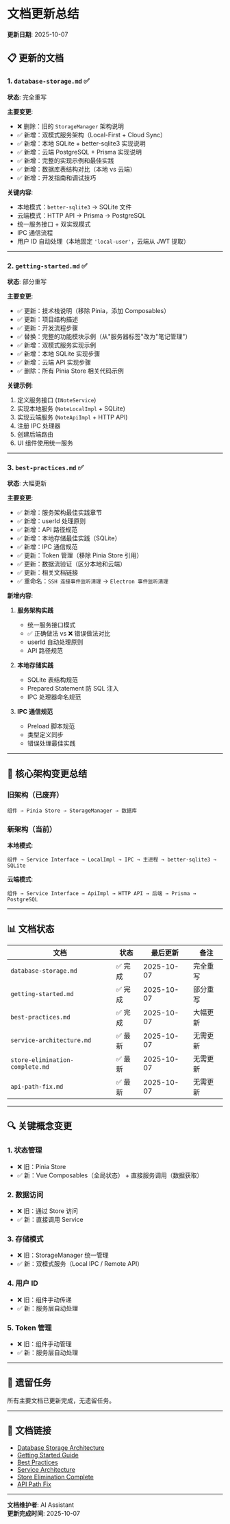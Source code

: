 # 文档更新总结

**更新日期**: 2025-10-07

## 📋 更新的文档

### 1. `database-storage.md` ✅ 
**状态**: 完全重写

**主要变更**:
- ❌ 删除：旧的 `StorageManager` 架构说明
- ✅ 新增：双模式服务架构（Local-First + Cloud Sync）
- ✅ 新增：本地 SQLite + better-sqlite3 实现说明
- ✅ 新增：云端 PostgreSQL + Prisma 实现说明
- ✅ 新增：完整的实现示例和最佳实践
- ✅ 新增：数据库表结构对比（本地 vs 云端）
- ✅ 新增：开发指南和调试技巧

**关键内容**:
- 本地模式：`better-sqlite3` → SQLite 文件
- 云端模式：HTTP API → Prisma → PostgreSQL
- 统一服务接口 + 双实现模式
- IPC 通信流程
- 用户 ID 自动处理（本地固定 `'local-user'`，云端从 JWT 提取）

---

### 2. `getting-started.md` ✅
**状态**: 部分重写

**主要变更**:
- ✅ 更新：技术栈说明（移除 Pinia，添加 Composables）
- ✅ 更新：项目结构描述
- ✅ 更新：开发流程步骤
- ✅ 替换：完整的功能模块示例（从"服务器标签"改为"笔记管理"）
- ✅ 新增：双模式服务实现示例
- ✅ 新增：本地 SQLite 实现步骤
- ✅ 新增：云端 API 实现步骤
- ✅ 删除：所有 Pinia Store 相关代码示例

**关键示例**:
1. 定义服务接口 (`INoteService`)
2. 实现本地服务 (`NoteLocalImpl` + SQLite)
3. 实现云端服务 (`NoteApiImpl` + HTTP API)
4. 注册 IPC 处理器
5. 创建后端路由
6. UI 组件使用统一服务

---

### 3. `best-practices.md` ✅
**状态**: 大幅更新

**主要变更**:
- ✅ 新增：服务架构最佳实践章节
- ✅ 新增：userId 处理原则
- ✅ 新增：API 路径规范
- ✅ 新增：本地存储最佳实践（SQLite）
- ✅ 新增：IPC 通信规范
- ✅ 更新：Token 管理（移除 Pinia Store 引用）
- ✅ 更新：数据流验证（区分本地和云端）
- ✅ 更新：相关文档链接
- ✅ 重命名：`SSH 连接事件监听清理` → `Electron 事件监听清理`

**新增内容**:
1. **服务架构实践**
   - 统一服务接口模式
   - ✅ 正确做法 vs ❌ 错误做法对比
   - userId 自动处理原则
   - API 路径规范

2. **本地存储实践**
   - SQLite 表结构规范
   - Prepared Statement 防 SQL 注入
   - IPC 处理器命名规范

3. **IPC 通信规范**
   - Preload 脚本规范
   - 类型定义同步
   - 错误处理最佳实践

---

## 🎯 核心架构变更总结

### 旧架构（已废弃）
```
组件 → Pinia Store → StorageManager → 数据库
```

### 新架构（当前）

**本地模式**:
```
组件 → Service Interface → LocalImpl → IPC → 主进程 → better-sqlite3 → SQLite
```

**云端模式**:
```
组件 → Service Interface → ApiImpl → HTTP API → 后端 → Prisma → PostgreSQL
```

---

## 📊 文档状态

| 文档 | 状态 | 最后更新 | 备注 |
|------|------|----------|------|
| `database-storage.md` | ✅ 完成 | 2025-10-07 | 完全重写 |
| `getting-started.md` | ✅ 完成 | 2025-10-07 | 部分重写 |
| `best-practices.md` | ✅ 完成 | 2025-10-07 | 大幅更新 |
| `service-architecture.md` | ✅ 最新 | 2025-10-07 | 无需更新 |
| `store-elimination-complete.md` | ✅ 最新 | 2025-10-07 | 无需更新 |
| `api-path-fix.md` | ✅ 最新 | 2025-10-07 | 无需更新 |

---

## 🔍 关键概念变更

### 1. 状态管理
- ❌ 旧：Pinia Store
- ✅ 新：Vue Composables（全局状态） + 直接服务调用（数据获取）

### 2. 数据访问
- ❌ 旧：通过 Store 访问
- ✅ 新：直接调用 Service

### 3. 存储模式
- ❌ 旧：StorageManager 统一管理
- ✅ 新：双模式服务（Local IPC / Remote API）

### 4. 用户 ID
- ❌ 旧：组件手动传递
- ✅ 新：服务层自动处理

### 5. Token 管理
- ❌ 旧：组件手动管理
- ✅ 新：服务层自动处理

---

## 📝 遗留任务

所有主要文档已更新完成，无遗留任务。

---

## 🔗 文档链接

- [Database Storage Architecture](./database-storage.md)
- [Getting Started Guide](./getting-started.md)
- [Best Practices](./best-practices.md)
- [Service Architecture](./service-architecture.md)
- [Store Elimination Complete](./store-elimination-complete.md)
- [API Path Fix](./api-path-fix.md)

---

**文档维护者**: AI Assistant  
**更新完成时间**: 2025-10-07

